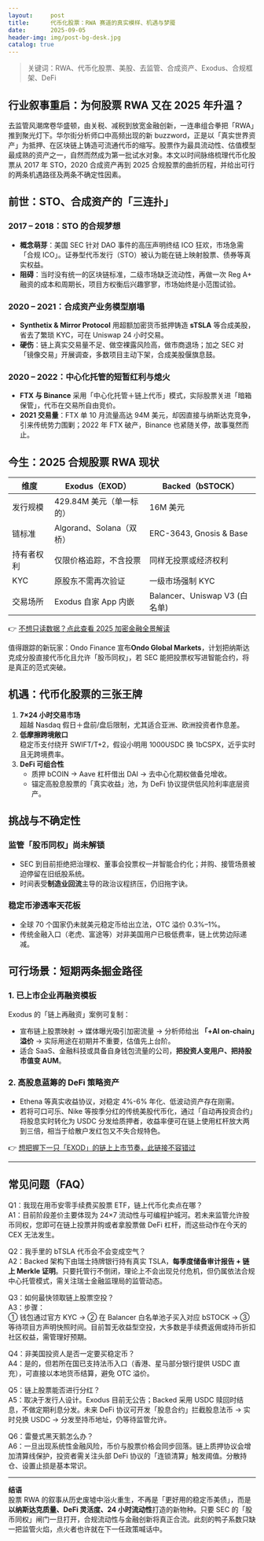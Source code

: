```yaml
---
layout:     post
title:      代币化股票：RWA 赛道的真实模样、机遇与梦魇
date:       2025-09-05
header-img: img/post-bg-desk.jpg
catalog: true
---
```


> 关键词：RWA、代币化股票、美股、去监管、合成资产、Exodus、合规框架、DeFi

## 行业叙事重启：为何股票 RWA 又在 2025 年升温？
去监管风潮席卷华盛顿，由关税、减税到放宽金融创新，一连串组合拳把「RWA」推到聚光灯下。华尔街分析师口中高频出现的新 buzzword，正是以「真实世界资产」为抵押、在区块链上铸造可流通代币的缩写。股票作为最具流动性、估值模型最成熟的资产之一，自然而然成为第一批试水对象。本文以时间脉络梳理代币化股票从 2017 年 STO，2020 合成资产再到 2025 合规股票的曲折历程，并给出可行的两条机遇路径及两条不确定性因素。

## 前世：STO、合成资产的「三连扑」

### 2017 – 2018：STO 的合规梦想
- **概念萌芽**：美国 SEC 针对 DAO 事件的高压声明终结 ICO 狂欢，市场急需「合规 ICO」。证券型代币发行（STO）被认为能在链上映射股票、债券等真实权益。
- **阻碍**：当时没有统一的区块链标准，二级市场缺乏流动性，再做一次 Reg A+ 融资的成本和周期长，项目方权衡后兴趣寥寥，市场始终是小范围试验。

### 2020 – 2021：合成资产业务模型崩塌
- **Synthetix & Mirror Protocol** 用超额加密货币抵押铸造 **sTSLA** 等合成美股，省去了繁琐 KYC，可在 Uniswap 24 小时交易。  
- **硬伤**：链上真实交易量不足、做空裸露风险高，做市商退场；加之 SEC 对「镜像交易」开展调查，多数项目主动下架，合成美股偃旗息鼓。

### 2020 – 2022：中心化托管的短暂红利与熄火
- **FTX 与 Binance** 采用「中心化托管＋链上代币」模式，实际股票关进「暗箱保管」，代币在交易所自由竞价。  
- **2021 交易量**：FTX 单 10 月流量高达 94M 美元，却因直接与纳斯达克竞争，引来传统势力围剿；2022 年 FTX 破产，Binance 也紧随关停，故事戛然而止。

## 今生：2025 合规股票 RWA 现状

| 维度 | Exodus（EXOD） | Backed（bSTOCK） |
| --- | --- | --- |
| 发行规模 | 429.84M 美元（单一标的） | 16M 美元 |
| 链标准 | Algorand、Solana（双桥） | ERC-3643, Gnosis & Base |
| 持有者权利 | 仅限价格追踪，不含投票 | 同样无投票或经济权利 |
| KYC | 原股东不需再次验证 | 一级市场强制 KYC |
| 交易场所 | Exodus 自家 App 内嵌 | Balancer、Uniswap V3 (白名单) |

👉 [不想只读数据？点此查看 2025 加密金融全景解读](https://okxdog.com/)

值得跟踪的新玩家：Ondo Finance 宣布**Ondo Global Markets**，计划把纳斯达克成分股直接代币化且允许「股币同权」，若 SEC 能把投票权写进智能合约，将是真正的范式突破。

## 机遇：代币化股票的三张王牌
1. **7×24 小时交易市场**  
   超越 Nasdaq 假日＋盘前/盘后限制，尤其适合亚洲、欧洲投资者作息差。
2. **低摩擦跨境敞口**  
   稳定币支付绕开 SWIFT/T+2，假设小明用 1000USDC 换 1bCSPX，近乎实时且无跨境费率。
3. **DeFi 可组合性**  
   - 质押 bCOIN → Aave 杠杆借出 DAI → 去中心化期权做备兑增收。  
   - 锚定高股息股票的「真实收益」池，为 DeFi 协议提供低风险利率底层资产。

## 挑战与不确定性

### 监管「股币同权」尚未解锁
- SEC 到目前拒绝把治理权、董事会投票权一并智能合约化；并购、接管场景被迫停留在旧纸股系统。  
- 时间表受**制造业回流**主导的政治议程挤压，仍旧拖字诀。

### 稳定币渗透率天花板
- 全球 70 个国家仍未就美元稳定币给出立法，OTC 溢价 0.3%–1%。  
- 传统金融入口（老虎、富途等）对非美国用户已极低费率，链上优势边际递减。

## 可行场景：短期两条掘金路径

### 1. 已上市企业再融资模板
Exodus 的「链上再融资」案例可复制：  
- 宣布链上股票映射 → 媒体曝光吸引加密流量 → 分析师给出 **「+AI on-chain」溢价** → 实际用途在初期并不重要，估值先上台阶。  
- 适合 SaaS、金融科技或具备自身钱包流量的公司，**把投资人变用户、把持股市值变 AUM**。

### 2. 高股息蓝筹的 DeFi 策略资产
- Ethena 等真实收益协议，对稳定 4%-6% 年化、低波动资产存在刚需。  
- 若将可口可乐、Nike 等按季分红的传统美股代币化，通过「自动再投资合约」将股息实时转化为 USDC 分发给质押者，收益率便可在链上使用杠杆放大两到三倍，相当于给散户发红包又不失合规特色。

👉 [想把握下一只「EXOD」的链上上市节奏，此链接不容错过](https://okxdog.com/)

---

## 常见问题（FAQ）

Q1：我现在用币安零手续费买股票 ETF，链上代币化卖点在哪？  
A1：目前阶段差价主要体现为 24×7 流动性与可编程护城河。若未来监管允许股币同权，您即可在链上投票并购或者拿股票做 DeFi 杠杆，而这些动作在今天的 CEX 无法发生。

Q2：我手里的 bTSLA 代币会不会变成空气？  
A2：Backed 架构下由瑞士持牌银行持有真实 TSLA，**每季度储备审计报告 + 链上 Merkle 证明**。只要托管行不倒闭，理论上不会出现兑付危机，但仍属依法合规中心托管模式，需关注瑞士金融监理局的监管动态。

Q3：如何最快领取链上股票空投？  
A3：步骤：  
① 钱包通过官方 KYC → ② 在 Balancer 白名单池子买入对应 bSTOCK → ③ 等待项目方声明快照时间。目前暂无收益型空投，大多数是手续费返佣或持币折扣社区权益，需管理好预期。

Q4：非美国投资人是否一定要买稳定币？  
A4：是的，但若所在国已支持法币入口（香港、星马部分银行提供 USDC 直充），可直接以本地货币结算，避免 OTC 溢价。

Q5：链上股票能否进行分红？  
A5：取决于发行人设计。Exodus 目前无公告；Backed 采用 USDC 赎回时结息，不做定期利息分发。未来 DeFi 协议可开发「股息合约」拦截股息法币 → 实时兑换 USDC → 分发至持币地址，仍等待监管允许。

Q6：雷曼式黑天鹅怎么办？  
A6：一旦出现系统性金融风险，币价与股票价格会同步回落。链上质押协议会增加清算线保护，投资者需关注头部 DeFi 协议的「连锁清算」触发阈值。分散持仓、设置止损是基本常识。

---

**结语**  
股票 RWA 的叙事从历史废墟中浴火重生，不再是「更好用的稳定币美债」，而是**以纳斯达克质量、DeFi 灵活度、24 小时流动性**打造的新物种。只要 SEC 的「股币同权」闸门一旦打开，合规流动性与金融创新将真正合流。此刻的鸭子系数只缺一把监管火焰，点火者也许就在下一任政策喊话中。